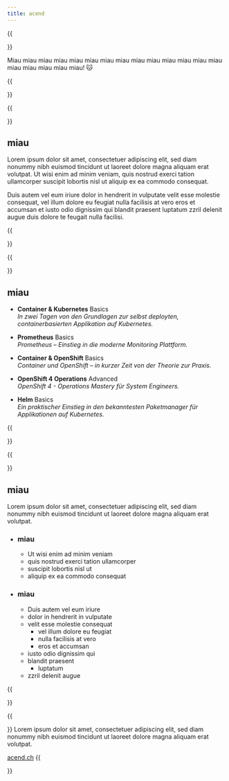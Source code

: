 ```yaml
---
title: acend
---
```


{{<section class="techlab-hero" header="images/header.svg">}}

Miau miau miau miau miau miau miau miau miau miau miau miau miau miau miau miau miau miau miau! 🐱

{{</section>}}


{{<section class="darkblue">}}

## miau

Lorem ipsum dolor sit amet, consectetuer adipiscing elit, sed diam nonummy nibh euismod tincidunt ut laoreet dolore magna aliquam erat volutpat. Ut wisi enim ad minim veniam, quis nostrud exerci tation ullamcorper suscipit lobortis nisl ut aliquip ex ea commodo consequat.

Duis autem vel eum iriure dolor in hendrerit in vulputate velit esse molestie consequat, vel illum dolore eu feugiat nulla facilisis at vero eros et accumsan et iusto odio dignissim qui blandit praesent luptatum zzril delenit augue duis dolore te feugait nulla facilisi.

{{</section>}}


{{<section>}}

## miau

- **Container & Kubernetes** Basics\
  *In zwei Tagen von den Grundlagen zur selbst deployten, containerbasierten Applikation auf Kubernetes.*

- **Prometheus** Basics\
  *Prometheus – Einstieg in die moderne Monitoring Plattform.*

- **Container & OpenShift** Basics\
  *Container und OpenShift – in kurzer Zeit von der Theorie zur Praxis.*

- **OpenShift 4 Operations** Advanced\
  *OpenShift 4 - Operations Mastery für System Engineers.*

- **Helm** Basics\
  *Ein praktischer Einstieg in den bekanntesten Paketmanager für Applikationen auf Kubernetes.*

{{</section>}}


{{<section class="cyan lab-content">}}
## miau
Lorem ipsum dolor sit amet, consectetuer adipiscing elit, sed diam nonummy nibh euismod tincidunt ut laoreet dolore magna aliquam erat volutpat.

-
  ### miau
  - Ut wisi enim ad minim veniam
  - quis nostrud exerci tation ullamcorper
  - suscipit lobortis nisl ut
  - aliquip ex ea commodo consequat

-
  ### miau
  -  Duis autem vel eum iriure
  - dolor in hendrerit in vulputate
  - velit esse molestie consequat
    - vel illum dolore eu feugiat
    - nulla facilisis at vero
    - eros et accumsan
  - iusto odio dignissim qui
  - blandit praesent
    - luptatum
  - zzril delenit augue

{{</section>}}

{{<section>}}
Lorem ipsum dolor sit amet, consectetuer adipiscing elit, sed diam nonummy nibh euismod tincidunt ut laoreet dolore magna aliquam erat volutpat.

<a href="https://acend.ch/" target="_blank" class="button is-primary is-fullwidth mw-400">acend.ch</a>
{{</section>}}